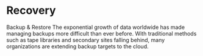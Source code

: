 # Recovery

Backup & Restore
The exponential growth of data worldwide has made managing backups more difficult than ever before. With traditional methods such as tape libraries and secondary sites falling behind, many organizations are extending backup targets to the cloud. 

